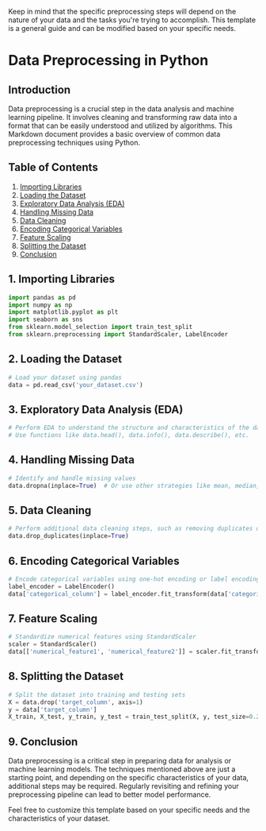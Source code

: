 Keep in mind that the specific preprocessing steps will depend on the nature of your data and the tasks you're trying to accomplish. This template is a general guide and can be modified based on your specific needs.

 
# Data Preprocessing in Python

## Introduction

Data preprocessing is a crucial step in the data analysis and machine learning pipeline. It involves cleaning and transforming raw data into a format that can be easily understood and utilized by algorithms. This Markdown document provides a basic overview of common data preprocessing techniques using Python.

## Table of Contents
1. [Importing Libraries](#importing-libraries)
2. [Loading the Dataset](#loading-the-dataset)
3. [Exploratory Data Analysis (EDA)](#exploratory-data-analysis-eda)
4. [Handling Missing Data](#handling-missing-data)
5. [Data Cleaning](#data-cleaning)
6. [Encoding Categorical Variables](#encoding-categorical-variables)
7. [Feature Scaling](#feature-scaling)
8. [Splitting the Dataset](#splitting-the-dataset)
9. [Conclusion](#conclusion)

## 1. Importing Libraries <a name="importing-libraries"></a>

```python
import pandas as pd
import numpy as np
import matplotlib.pyplot as plt
import seaborn as sns
from sklearn.model_selection import train_test_split
from sklearn.preprocessing import StandardScaler, LabelEncoder
```

## 2. Loading the Dataset <a name="loading-the-dataset"></a>

```python
# Load your dataset using pandas
data = pd.read_csv('your_dataset.csv')
```

## 3. Exploratory Data Analysis (EDA) <a name="exploratory-data-analysis-eda"></a>

```python
# Perform EDA to understand the structure and characteristics of the data
# Use functions like data.head(), data.info(), data.describe(), etc.
```

## 4. Handling Missing Data <a name="handling-missing-data"></a>

```python
# Identify and handle missing values
data.dropna(inplace=True)  # Or use other strategies like mean, median, or imputation
```

## 5. Data Cleaning <a name="data-cleaning"></a>

```python
# Perform additional data cleaning steps, such as removing duplicates or outliers
data.drop_duplicates(inplace=True)
```

## 6. Encoding Categorical Variables <a name="encoding-categorical-variables"></a>

```python
# Encode categorical variables using one-hot encoding or label encoding
label_encoder = LabelEncoder()
data['categorical_column'] = label_encoder.fit_transform(data['categorical_column'])
```

## 7. Feature Scaling <a name="feature-scaling"></a>

```python
# Standardize numerical features using StandardScaler
scaler = StandardScaler()
data[['numerical_feature1', 'numerical_feature2']] = scaler.fit_transform(data[['numerical_feature1', 'numerical_feature2']])
```

## 8. Splitting the Dataset <a name="splitting-the-dataset"></a>

```python
# Split the dataset into training and testing sets
X = data.drop('target_column', axis=1)
y = data['target_column']
X_train, X_test, y_train, y_test = train_test_split(X, y, test_size=0.2, random_state=42)
```

## 9. Conclusion <a name="conclusion"></a>

Data preprocessing is a critical step in preparing data for analysis or machine learning models. The techniques mentioned above are just a starting point, and depending on the specific characteristics of your data, additional steps may be required. Regularly revisiting and refining your preprocessing pipeline can lead to better model performance.


Feel free to customize this template based on your specific needs and the characteristics of your dataset.